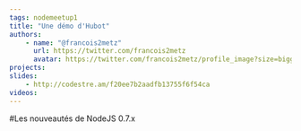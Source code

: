 ```yaml
---
tags: nodemeetup1
title: "Une démo d'Hubot"
authors:
    - name: "@francois2metz"
      url: https://twitter.com/francois2metz
      avatar: https://twitter.com/francois2metz/profile_image?size=bigger
projects:
slides:
    - http://codestre.am/f20ee7b2aadfb13755f6f54ca
videos:
---
```

#Les nouveautés de NodeJS 0.7.x
